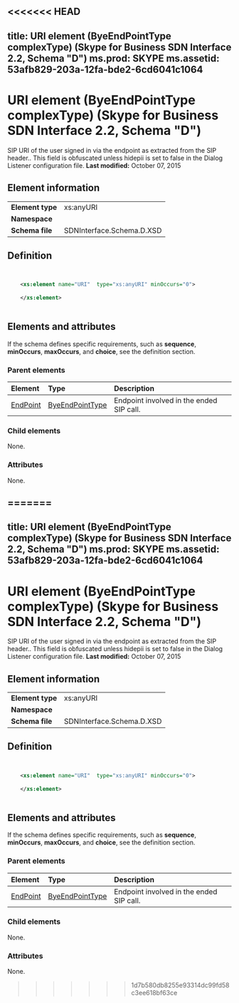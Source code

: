 <<<<<<< HEAD
---
title: URI element (ByeEndPointType complexType) (Skype for Business SDN Interface 2.2, Schema "D")
ms.prod: SKYPE
ms.assetid: 53afb829-203a-12fa-bde2-6cd6041c1064
---


# URI element (ByeEndPointType complexType) (Skype for Business SDN Interface 2.2, Schema "D")
SIP URI of the user signed in via the endpoint as extracted from the SIP header.. This field is obfuscated unless hidepii is set to false in the Dialog Listener configuration file. 
 **Last modified:** October 07, 2015
  
    
    


## Element information


|||
|:-----|:-----|
|**Element type**|xs:anyURI |
|**Namespace**||
|**Schema file**|SDNInterface.Schema.D.XSD |
   

## Definition


```XML


    <xs:element name="URI"  type="xs:anyURI" minOccurs="0">
    
    </xs:element>
  
```


## Elements and attributes

If the schema defines specific requirements, such as **sequence**, **minOccurs**, **maxOccurs**, and **choice**, see the definition section. 
  
    
    

### Parent elements



|**Element**|**Type**|**Description**|
|:-----|:-----|:-----|
| [EndPoint](endpoint-element-byetype-complextype.md)| [ByeEndPointType](byeendpointtype-complextype.md)|Endpoint involved in the ended SIP call. |
   

### Child elements

None. 
  
    
    

### Attributes

None. 
  
    
    

=======
---
title: URI element (ByeEndPointType complexType) (Skype for Business SDN Interface 2.2, Schema "D")
ms.prod: SKYPE
ms.assetid: 53afb829-203a-12fa-bde2-6cd6041c1064
---


# URI element (ByeEndPointType complexType) (Skype for Business SDN Interface 2.2, Schema "D")
SIP URI of the user signed in via the endpoint as extracted from the SIP header.. This field is obfuscated unless hidepii is set to false in the Dialog Listener configuration file. 
 **Last modified:** October 07, 2015
  
    
    


## Element information


|||
|:-----|:-----|
|**Element type**|xs:anyURI |
|**Namespace**||
|**Schema file**|SDNInterface.Schema.D.XSD |
   

## Definition


```XML


    <xs:element name="URI"  type="xs:anyURI" minOccurs="0">
    
    </xs:element>
  
```


## Elements and attributes

If the schema defines specific requirements, such as **sequence**, **minOccurs**, **maxOccurs**, and **choice**, see the definition section. 
  
    
    

### Parent elements



|**Element**|**Type**|**Description**|
|:-----|:-----|:-----|
| [EndPoint](endpoint-element-byetype-complextype.md)| [ByeEndPointType](byeendpointtype-complextype.md)|Endpoint involved in the ended SIP call. |
   

### Child elements

None. 
  
    
    

### Attributes

None. 
  
    
    

>>>>>>> 1d7b580db8255e93314dc99fd58c3ee618bf63ce
